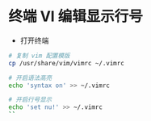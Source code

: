 # 终端 VI 编辑显示行号

- 打开终端

```bash
# 复制 vim 配置模版
cp /usr/share/vim/vimrc ~/.vimrc

# 开启语法高亮
echo 'syntax on' >> ~/.vimrc

# 开启行号显示
echo 'set nu!' >> ~/.vimrc
``
```
